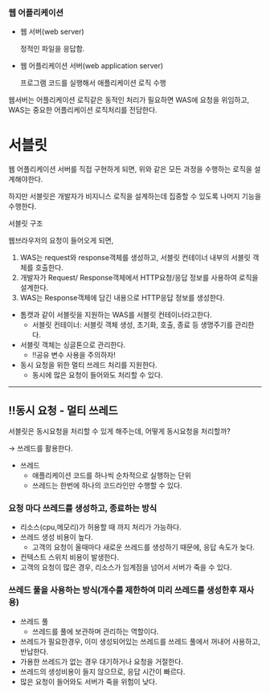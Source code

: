 ### 웹 어플리케이션
- 웹 서버(web server)
    
     정적인 파일을 응답함.
    
- 웹 어플리케이션 서버(web application server)
    
     프로그램 코드를 실행해서 애플리케이션 로직 수행
    

웹서버는 어플리케이션 로직같은 동적인 처리가 필요하면 WAS에 요청을 위임하고, WAS는 중요한 어플리케이션 로직처리를 전담한다. 

# 서블릿


웹 어플리케이션 서버를 직접 구현하게 되면, 위와 같은 모든 과정을 수행하는 로직을 설계해야한다.

하지만 서블릿은 개발자가 비지니스 로직을 설계하는데 집중할 수 있도록 나머지 기능을 수행한다.



서블릿 구조

웹브라우저의 요청이 들어오게 되면,

1. WAS는 request와 response객체를 생성하고, 서블릿 컨테이너 내부의 서블릿 객체를 호출한다. 
2. 개발자가 Request/ Response객체에서 HTTP요청/응답 정보를 사용하여 로직을 설계한다.
3. WAS는 Response객체에 담긴 내용으로 HTTP응답 정보를 생성한다.

- 톰캣과 같이 서블릿을 지원하는 WAS를 서블릿 컨테이너라고한다.
    - 서블릿 컨테이너: 서블릿 객체 생성, 초기화, 호출, 종료 등 생명주기를 관리한다.
- 서블릿 객체는 싱글톤으로 관리한다.
    - ‼️공유 변수 사용을 주의하자!
- 동시 요청을 위한 멀티 쓰레드 처리를 지원한다.
    - 동시에 많은 요청이 들어와도 처리할 수 있다.
    

---

## ‼️동시 요청 - 멀티 쓰레드

서블릿은 동시요청을 처리할 수 있게 해주는데, 어떻게 동시요청을 처리할까?

→ 쓰레드를 활용한다.

- 쓰레드
    - 애플리케이션 코드를 하나씩 순차적으로 실행하는 단위
    - 쓰레드는 한번에 하나의 코드라인만 수행할 수 있다.

### 요청 마다 쓰레드를 생성하고, 종료하는 방식

- 리소스(cpu,메모리)가 허용할 때 까지 처리가 가능하다.
- 쓰레드 생성 비용이 높다.
    - 고객의 요청이 올때마다 새로운 쓰레드를 생성하기 때문에, 응답 속도가 늦다.
- 컨텍스트 스위치 비용이 발생한다.
- 고객의 요청이 많은 경우, 리소스가 임계점을 넘어서 서버가 죽을 수 있다.

### 쓰레드 풀을 사용하는 방식(개수를 제한하여 미리 쓰레드를 생성한후 재사용)

- 쓰레드 풀
    - 쓰레드를 풀에 보관하며 관리하는 역할이다.
- 쓰레드가 필요한경우, 이미 생성되어있는 쓰레드를 쓰레드 풀에서 꺼내어 사용하고, 반납한다.
- 가용한 쓰레드가 없는 경우 대기하거나 요청을 거절한다.
- 쓰레드의 생성비용이 들지 않으므로, 응답 시간이 빠르다.
- 많은 요청이 들어와도 서버가 죽을 위험이 낮다.